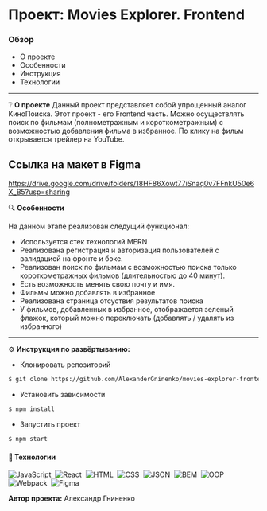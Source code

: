# Проект: Movies Explorer. Frontend

### Обзор
* О проекте
* Особенности
* Инструкция
* Технологии
___

❔ **О проекте**
Данный проект представляет собой упрощенный аналог КиноПоиска. Этот проект - его Frontend часть.
Можно осуществлять поиск по фильмам (полнометражным и короткометражным) с возможностью добавления фильма в избранное.
По клику на фильм открывается трейлер на YouTube.


## Ссылка на макет в Figma

https://drive.google.com/drive/folders/18HF86Xowt77iSnaq0v7FFnkU50e6X_B5?usp=sharing

🔍 **Особенности**

На данном этапе реализован следущий функционал:
* Используется стек технологий MERN
* Реализована регистрация и авторизация пользователей c валидацией на фронте и бэке.
* Реализован поиск по фильмам с возможностью поиска только короткометражных фильмов (длительностью до 40 минут).
* Есть возможность менять свою почту и имя.
* Фильмы можно добавлять в избранное
* Реализована страница отсуствия результатов поиска
* У фильмов, добавленных в избранное, отображается зеленый флажок, который можно переключать (добавлять / удалять из избранного)

___

⚙️ **Инструкция по развёртыванию:**
* Клонировать репозиторий
```sh
$ git clone https://github.com/AlexanderGninenko/movies-explorer-frontend.git
```
* Установить зависимости
```sh
$ npm install
```
* Запустить проект
```sh
$ npm start
```

#### 🔧 Технологии
![JavaScript](https://img.shields.io/badge/-JavaScript-05122A?style=flat&logo=javascript)&nbsp;
![React](https://img.shields.io/badge/-React-05122A?style=flat&logo=react)&nbsp;
![HTML](https://img.shields.io/badge/-HTML-05122A?style=flat&logo=HTML5)&nbsp;
![CSS](https://img.shields.io/badge/-CSS-05122A?style=flat&logo=CSS3&logoColor=1572B6)&nbsp;
![JSON](https://img.shields.io/badge/-JSON-05122A?style=flat&logo=JSON)&nbsp;
![BEM](https://img.shields.io/badge/-BEM-05122A?style=flat&logo=BEM)&nbsp;
![OOP](https://img.shields.io/badge/-ООП-05122A?style=flat&logo=StackShare&logoColor=green)\
![Webpack](https://img.shields.io/badge/-Webpack-05122A?style=flat&logo=Webpack)&nbsp;
![Figma](https://img.shields.io/badge/-Figma-05122A?style=flat&logo=Figma)&nbsp;


**Автор проекта:**  Александр Гниненко

